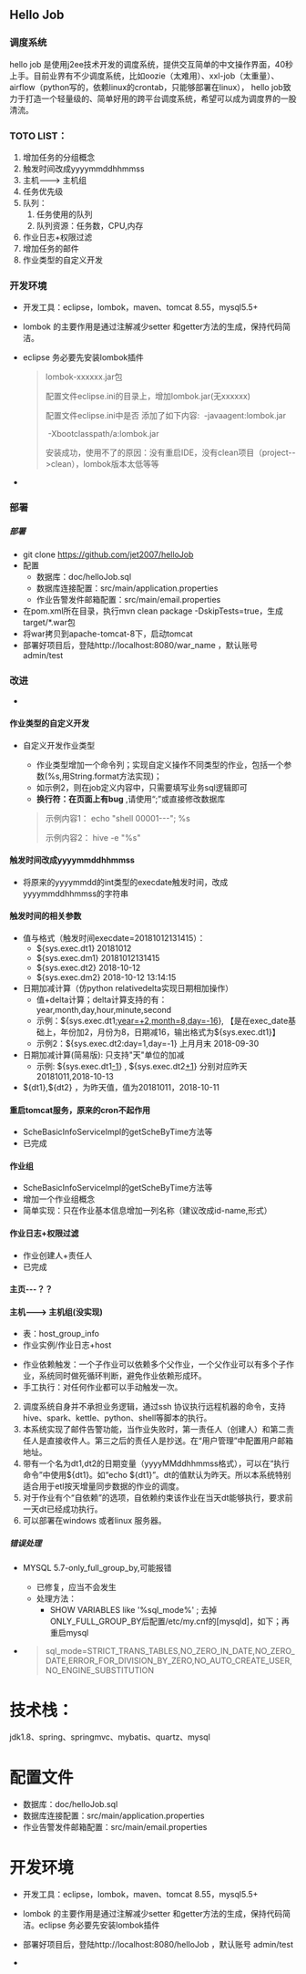 ## Hello Job
### 调度系统
hello job 是使用j2ee技术开发的调度系统，提供交互简单的中文操作界面，40秒上手。目前业界有不少调度系统，比如oozie（太难用）、xxl-job（太重量）、airflow（python写的，依赖linux的crontab，只能够部署在linux）， hello job致力于打造一个轻量级的、简单好用的跨平台调度系统，希望可以成为调度界的一股清流。

### TOTO LIST：
1. 增加任务的分组概念
2. 触发时间改成yyyymmddhhmmss
3. 主机---> 主机组
4. 任务优先级
5. 队列：
   1. 任务使用的队列
   2. 队列资源：任务数，CPU,内存
6. 作业日志+权限过滤
7. 增加任务的邮件
8. 作业类型的自定义开发





### 开发环境

- 开发工具：eclipse，lombok，maven、tomcat 8.55，mysql5.5+

- lombok 的主要作用是通过注解减少setter 和getter方法的生成，保持代码简洁。

- eclipse 务必要先安装lombok插件

  >  lombok-xxxxxx.jar包
  >
  > 配置文件eclipse.ini的目录上，增加lombok.jar(无xxxxxx)
  >
  > 配置文件eclipse.ini中是否 添加了如下内容: 
  > ​    -javaagent:lombok.jar 
  >
  > ​    -Xbootclasspath/a:lombok.jar 
  >
  > 安装成功，使用不了的原因：没有重启IDE，没有clean项目（project-->clean），lombok版本太低等等

- 



### 部署

##### 部署

- git clone https://github.com/jet2007/helloJob
- 配置
  - 数据库：doc/helloJob.sql
  - 数据库连接配置：src/main/application.properties
  - 作业告警发件邮箱配置：src/main/email.properties
- 在pom.xml所在目录，执行mvn clean package -DskipTests=true，生成target/*.war包
- 将war拷贝到apache-tomcat-8下，启动tomcat
- 部署好项目后，登陆http://localhost:8080/war_name ，默认账号 admin/test



### 改进

- > 



#### 作业类型的自定义开发

- 自定义开发作业类型

  - 作业类型增加一个命令列；实现自定义操作不同类型的作业，包括一个参数(%s,用String.format方法实现)；
  - 如示例2，则在job定义内容中，只需要填写业务sql逻辑即可
  - **换行符：在页面上有bug** ,请使用“;”或直接修改数据库

  > 示例内容1： echo "shell 00001---"; %s
  >
  > 示例内容2： hive -e "%s"





#### 触发时间改成yyyymmddhhmmss

- 将原来的yyyymmdd的int类型的execdate触发时间，改成yyyymmddhhmmss的字符串



#### 触发时间的相关参数

- 值与格式（触发时间execdate=20181012131415）：
  - \${sys.exec.dt1}  20181012
  - \${sys.exec.dm1}  20181012131415
  - \${sys.exec.dt2} 2018-10-12
  - \${sys.exec.dm2} 2018-10-12 13:14:15
- 日期加减计算（仿python relativedelta实现日期相加操作）
  - 值+delta计算；delta计算支持的有：year,month,day,hour,minute,second
  - 示例：\${sys.exec.dt1<u>:year=+2,month=8,day=-16</u>}, 【是在exec_date基础上，年份加2，月份为8，日期减16，输出格式为\${sys.exec.dt1}】
  - 示例2：\${sys.exec.dt2:day=1,day=-1} 上月月末 2018-09-30
- 日期加减计算(简易版): 只支持"天"单位的加减
  - 示例: \${sys.exec.dt1<u>-1</u>} , \${sys.exec.dt2<u>+1</u>} 分别对应昨天20181011,2018-10-13
- \${dt1},\${dt2} ，为昨天值，值为20181011，2018-10-11



#### 重启tomcat服务，原来的cron不起作用

- ScheBasicInfoServiceImpl的getScheByTime方法等
- 已完成



#### 作业组

- ScheBasicInfoServiceImpl的getScheByTime方法等
- 增加一个作业组概念
- 简单实现：只在作业基本信息增加一列名称（建议改成id-name,形式）



#### 作业日志+权限过滤

- 作业创建人+责任人
- 已完成



####  主页---？？



#### 主机---> 主机组(没实现)

- 表：host_group_info
- 作业实例/作业日志+host



* 作业依赖触发：一个子作业可以依赖多个父作业，一个父作业可以有多个子作业，系统同时做死循环判断，避免作业依赖形成环。
* 手工执行：对任何作业都可以手动触发一次。
2. 调度系统自身并不承担业务逻辑，通过ssh 协议执行远程机器的命令，支持hive、spark、kettle、python、shell等脚本的执行。
3. 本系统实现了邮件告警功能，当作业失败时，第一责任人（创建人）和第二责任人是直接收件人。第三之后的责任人是抄送。在“用户管理”中配置用户邮箱地址。
4. 带有一个名为dt1,dt2的日期变量（yyyyMMddhhmmss格式），可以在“执行命令”中使用\${dt1}。如“echo \${dt1}”。dt的值默认为昨天。所以本系统特别适合用于etl按天增量同步数据的作业的调度。
5. 对于作业有个“自依赖”的选项，自依赖约束该作业在当天dt能够执行，要求前一天dt已经成功执行。
6. 可以部署在windows 或者linux 服务器。



##### 错误处理

- MYSQL 5.7-only_full_group_by,可能报错

  - 已修复，应当不会发生
  - 处理方法： 
    - SHOW VARIABLES like '%sql_mode%' ; 去掉ONLY_FULL_GROUP_BY后配置/etc/my.cnf的[mysqld]，如下；再重启mysql

- > sql_mode=STRICT_TRANS_TABLES,NO_ZERO_IN_DATE,NO_ZERO_DATE,ERROR_FOR_DIVISION_BY_ZERO,NO_AUTO_CREATE_USER,NO_ENGINE_SUBSTITUTION



# 技术栈：
jdk1.8、spring、springmvc、mybatis、quartz、mysql

# 配置文件
* 数据库：doc/helloJob.sql
* 数据库连接配置：src/main/application.properties
* 作业告警发件邮箱配置：src/main/email.properties

# 开发环境
* 开发工具：eclipse，lombok，maven、tomcat 8.55，mysql5.5+
*  lombok 的主要作用是通过注解减少setter 和getter方法的生成，保持代码简洁。eclipse 务必要先安装lombok插件
*  部署好项目后，登陆http://localhost:8080/helloJob ，默认账号 admin/test

* 


